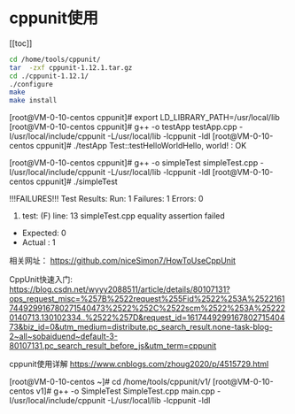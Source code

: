 # cppunit使用

[[toc]]

```bash
cd /home/tools/cppunit/
tar  -zxf cppunit-1.12.1.tar.gz
cd ./cppunit-1.12.1/
./configure
make
make install
```


[root@VM-0-10-centos cppunit]# export LD_LIBRARY_PATH=/usr/local/lib
[root@VM-0-10-centos cppunit]# g++ -o  testApp testApp.cpp -I/usr/local/include/cppunit -L/usr/local/lib -lcppunit -ldl
[root@VM-0-10-centos cppunit]# ./testApp
Test::testHelloWorldHello, world!
 : OK
 
[root@VM-0-10-centos cppunit]# g++ -o  simpleTest simpleTest.cpp -I/usr/local/include/cppunit -L/usr/local/lib -lcppunit -ldl
[root@VM-0-10-centos cppunit]# ./simpleTest

!!!FAILURES!!!
Test Results:
Run:  1   Failures: 1   Errors: 0


1) test:  (F) line: 13 simpleTest.cpp
equality assertion failed
- Expected: 0
- Actual  : 1



相关网址：
https://github.com/niceSimon7/HowToUseCppUnit


CppUnit快速入门:
https://blog.csdn.net/wyyy2088511/article/details/80107131?ops_request_misc=%257B%2522request%255Fid%2522%253A%2522161744929916780271540473%2522%252C%2522scm%2522%253A%252220140713.130102334..%2522%257D&request_id=161744929916780271540473&biz_id=0&utm_medium=distribute.pc_search_result.none-task-blog-2~all~sobaiduend~default-3-80107131.pc_search_result_before_js&utm_term=cppunit

cppunit使用详解
https://www.cnblogs.com/zhoug2020/p/4515729.html


[root@VM-0-10-centos ~]# cd /home/tools/cppunit/v1/
[root@VM-0-10-centos v1]# g++ -o  SimpleTest SimpleTest.cpp main.cpp -I/usr/local/include/cppunit -L/usr/local/lib -lcppunit -ldl
